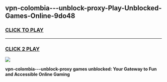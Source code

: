 
## vpn-colombia---unblock-proxy-Play-Unblocked-Games-Online-9do48
<h3>
<a href="https://premium76.site?title=vpn-colombia---unblock-proxy&ref=25A">CLICK TO PLAY</a></h3>
<hr>

<h3>
<a href="https://premium76.site?title=vpn-colombia---unblock-proxy&ref=25A">CLICK 2 PLAY</a>
  
</h3>

<a href="https://premium76.site?title=vpn-colombia---unblock-proxy&ref=25A"><img src="https://clearcache.store/games.png"></a>


**vpn-colombia---unblock-proxy games unblocked: Your Gateway to Fun and Accessible Online Gaming**
